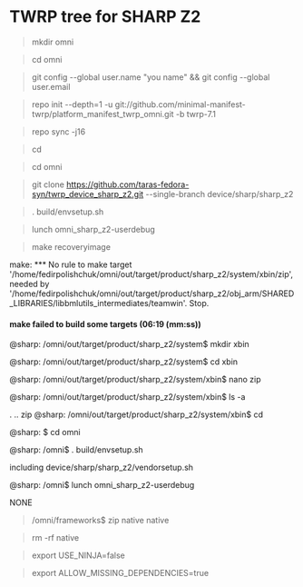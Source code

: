 # TWRP tree for SHARP Z2
>mkdir omni

>cd omni

>git config --global user.name "you name" && git config --global user.email 

>repo init --depth=1 -u git://github.com/minimal-manifest-twrp/platform_manifest_twrp_omni.git -b twrp-7.1

>repo sync -j16

>cd

>cd omni

>git clone https://github.com/taras-fedora-syn/twrp_device_sharp_z2.git --single-branch device/sharp/sharp_z2

>. build/envsetup.sh

>lunch omni_sharp_z2-userdebug

>make recoveryimage



make: *** No rule to make target '/home/fedirpolishchuk/omni/out/target/product/sharp_z2/system/xbin/zip', needed by '/home/fedirpolishchuk/omni/out/target/product/sharp_z2/obj_arm/SHARED_LIBRARIES/libbmlutils_intermediates/teamwin'.  Stop.

#### make failed to build some targets (06:19 (mm:ss)) ####

@sharp: /omni/out/target/product/sharp_z2/system$ mkdir xbin

@sharp: /omni/out/target/product/sharp_z2/system$ cd xbin

@sharp: /omni/out/target/product/sharp_z2/system/xbin$ nano zip

@sharp: /omni/out/target/product/sharp_z2/system/xbin$ ls -a

.  ..  zip
@sharp: /omni/out/target/product/sharp_z2/system/xbin$ cd

@sharp: $ cd omni

@sharp: /omni$ . build/envsetup.sh

including device/sharp/sharp_z2/vendorsetup.sh

@sharp: /omni$ lunch omni_sharp_z2-userdebug



NONE
>/omni/frameworks$ zip native native

>rm -rf native

>export USE_NINJA=false

>export ALLOW_MISSING_DEPENDENCIES=true
